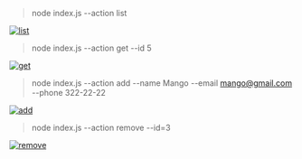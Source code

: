 > node index.js --action list 
> 
<a href="https://ibb.co/HD0gH8y"><img src="https://i.ibb.co/d0SK5Yv/list.jpg" alt="list" border="0" /></a>

> node index.js --action get --id 5
> 
<a href="https://ibb.co/kKyvVkR"><img src="https://i.ibb.co/dBcxs1d/get.jpg" alt="get" border="0" /></a>

> node index.js --action add --name Mango --email mango@gmail.com --phone 322-22-22
> 
<a href="https://ibb.co/hY5fp82"><img src="https://i.ibb.co/FHvVG78/add.jpg" alt="add" border="0" /></a>

> node index.js --action remove --id=3
> 
<a href="https://ibb.co/X2NVHCV"><img src="https://i.ibb.co/cgMxqrx/remove.jpg" alt="remove" border="0" /></a>

